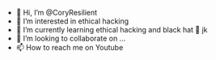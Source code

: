 - 👋 Hi, I’m @CoryResilient
- 👀 I’m interested in ethical hacking
- 🌱 I’m currently learning ethical hacking and black hat 👀 jk
- 💞️ I’m looking to collaborate on ...
- 📫 How to reach me on Youtube 

<!---
CoryResilient/CoryResilient is a ✨ special ✨ repository because its `README.md` (this file) appears on your GitHub profile.
You can click the Preview link to take a look at your changes.
--->
